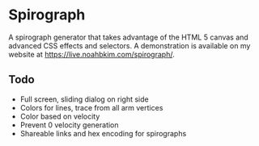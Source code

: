 # Spirograph

A spirograph generator that takes advantage of the HTML 5 canvas and advanced CSS effects and selectors. A demonstration is available on my website at https://live.noahbkim.com/spirograph/.

## Todo

- Full screen, sliding dialog on right side
- Colors for lines, trace from all arm vertices
- Color based on velocity
- Prevent 0 velocity generation
- Shareable links and hex encoding for spirographs
